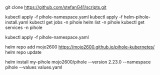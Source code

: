 git clone https://github.com/stefanG41/scripts.git

kubectl apply -f pihole-namespace.yaml
kubectl apply -f helm-pihole-install.yaml
kubectl get jobs -n pihole
helm list -n pihole
kubectl get services -n pihole


kubectl apply -f pihole-namespace.yaml

helm repo add mojo2600 https://mojo2600.github.io/pihole-kubernetes/
helm repo update

helm install my-pihole mojo2600/pihole --version 2.23.0 --namespace pihole --values values.yaml
